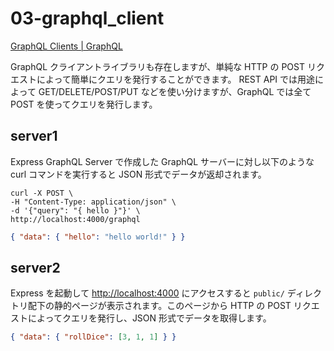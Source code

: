 # 03-graphql_client

[GraphQL Clients | GraphQL](https://graphql.org/graphql-js/graphql-clients/)

GraphQL クライアントライブラリも存在しますが、単純な HTTP の POST リクエストによって簡単にクエリを発行することができます。
REST API では用途によって GET/DELETE/POST/PUT などを使い分けますが、GraphQL では全て POST を使ってクエリを発行します。

## server1

Express GraphQL Server で作成した GraphQL サーバーに対し以下のような curl コマンドを実行すると JSON 形式でデータが返却されます。

```shell
curl -X POST \
-H "Content-Type: application/json" \
-d '{"query": "{ hello }"}' \
http://localhost:4000/graphql
```

```json
{ "data": { "hello": "hello world!" } }
```

## server2

Express を起動して [http://localhost:4000](http://localhost:4000) にアクセスすると `public/` ディレクトリ配下の静的ページが表示されます。このページから HTTP の POST リクエストによってクエリを発行し、JSON 形式でデータを取得します。

```json
{ "data": { "rollDice": [3, 1, 1] } }
```
